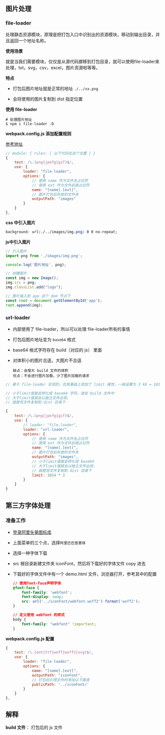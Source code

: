## 图片处理

### file-loader

处理静态资源模块，原理是把打包⼊⼝中识别出的资源模块，移动到输出⽬录，并且返回⼀个地址名称。



**使用场景**

就是当我们需要模块，仅仅是从源代码挪移到打包⽬录，就可以使⽤file-loader来处理，txt，svg，csv，excel，图⽚资源啦等等。



**特点**

+ 打包后图片地址就是正常的地址 `./../xx.png`

+ 会将使用的图片复制到 dist 指定位置



**使用 file-loader**

```shell
# 处理图片地址
$ npm i file-loader -D
```

**webpack.config.js 添加配置规则**

[参考地址]( https://webpack.js.org/loaders/file-loader#placeholders)

```js
// module: { rules: [ 以下代码在这个位置 ] }
{
    test: /\.(png|jpe?g|gif)$/,
    use: {
        loader: "file-loader",
        options: {
            // 使用 name 作为文件名占位符
            // 使用 ext 作为文件后缀占位符
            name: "[name].[ext]",
            // 图片打包后存放的文件夹
            outputPath: "images"
        }
    }
},
```



**css 中引入图片**

```css
background: url(./../images/img.png) 0 0 no-repeat;
```



**js中引入图片**

```js
// 引入图片
import png from './images/img.png';

console.log('图片地址', png);

// 创建图片
const img = new Image();
img.src = png;
img.classList.add("logo");

// 图片插入到 app 这个 dom 节点下
const root = document.getElementById('app');
root.append(img);
```



### url-loader

+ 内部使用了 file-loader，所以可以处理 file-loader所有的事情

+ 打包后图片地址变为 `base64` 格式

+ base64 格式字符存在 build（对应的 js） 里面

+ 对体积小的图片合适，大图片不合适

  ```shell
  缺点：会增大 build 文件的体积
  优点：不会进行图片加载，少了图片加载的请求
  ```



```js
// 基于 file-loader 实现的。在其基础上添加了 limit 属性，一般设置为 3 kb = 1024 * 3

// 小于limit值就会转化成 base64 字符，放在 build 文件中
// 大于limit值就会以独立文件出现，
// 就是将文件复制到 dist 目录下

{
    test: /\.(png|jpe?g|gif)$/,
    use: {
        // loader: "file-loader",
        loader: "url-loader",
        options: {
            // 使用 name 作为文件名占位符
            // 使用 ext 作为文件后缀占位符
            name: "[name].[ext]",
            // 图片打包后存放的文件夹
            outputPath: "images",
            // 小于limit值就会转化成 base64
            // 大于limit值就会以独立文件出现，
            // 就是将文件复制到 dist 目录下
            limit: 1024 * 3
        }
    }
}
```



## 第三方字体处理

### 准备工作

+ [登录阿里矢量图标库](https://www.iconfont.cn/home/index?spm=a313x.7781068.0.0)

+ 上面菜单的三个点，选择`阿里巴巴普惠体`

+ 选择一种字体下载

+ src 根目录新建文件夹 iconFont，然后将下载好的字体文件 copy 进去

+ 下载好的字体文件中有一个 demo.html 文件，浏览器打开，参考其中的配置

  ```css
  // 使用font-face声明字体
  @font-face {
      font-family: 'webfont';
      font-display: swap;
      src: url('../iconFont/webfont.woff2') format('woff2');
  }
  
  // 定义使用 webfont 的样式
  body {
      font-family: "webfont" !important;
  }
  ```

  

**webpack.config.js 配置**

```js
{
    test: /\.(eot|ttf|woff|woff2|svg)$/,
    use: {
        loader: "file-loader",
        options: {
            name: "[name].[ext]",
            outputPath: "iconFont",
            // 打包后引用文件时添加以下路径
            publicPath: '../iconFont/'
        }
    }
},
```









## 解释

**build 文件**： 打包后的 js 文件